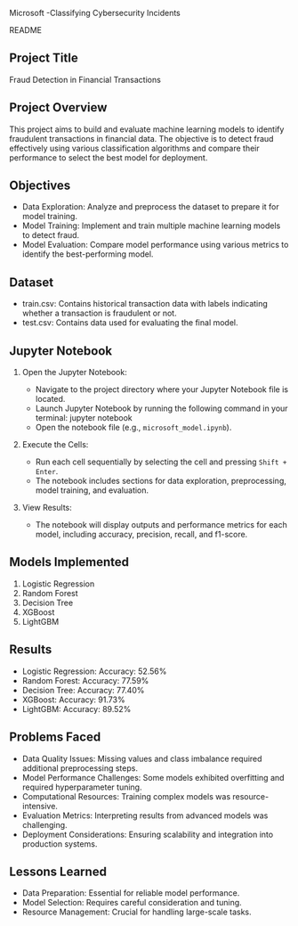 Microsoft -Classifying Cybersecurity Incidents

README

Project Title
-------------
Fraud Detection in Financial Transactions

Project Overview
----------------
This project aims to build and evaluate machine learning models to identify fraudulent transactions in financial data. The objective is to detect fraud effectively using various classification algorithms and compare their performance to select the best model for deployment.

Objectives
-----------
- Data Exploration: Analyze and preprocess the dataset to prepare it for model training.
- Model Training: Implement and train multiple machine learning models to detect fraud.
- Model Evaluation: Compare model performance using various metrics to identify the best-performing model.

Dataset
--------
- train.csv: Contains historical transaction data with labels indicating whether a transaction is fraudulent or not.
- test.csv: Contains data used for evaluating the final model.

Jupyter Notebook
----------------
1. Open the Jupyter Notebook:
   - Navigate to the project directory where your Jupyter Notebook file is located.
   - Launch Jupyter Notebook by running the following command in your terminal:
     jupyter notebook
   - Open the notebook file (e.g., `microsoft_model.ipynb`).

2. Execute the Cells:
   - Run each cell sequentially by selecting the cell and pressing `Shift + Enter`.
   - The notebook includes sections for data exploration, preprocessing, model training, and evaluation.

3. View Results:
   - The notebook will display outputs and performance metrics for each model, including accuracy, precision, recall, and f1-score.

Models Implemented
------------------
1. Logistic Regression
2. Random Forest
3. Decision Tree
4. XGBoost
5. LightGBM

Results
--------
- Logistic Regression: Accuracy: 52.56%
- Random Forest: Accuracy: 77.59%
- Decision Tree: Accuracy: 77.40%
- XGBoost: Accuracy: 91.73%
- LightGBM: Accuracy: 89.52%

Problems Faced
---------------
- Data Quality Issues: Missing values and class imbalance required additional preprocessing steps.
- Model Performance Challenges: Some models exhibited overfitting and required hyperparameter tuning.
- Computational Resources: Training complex models was resource-intensive.
- Evaluation Metrics: Interpreting results from advanced models was challenging.
- Deployment Considerations: Ensuring scalability and integration into production systems.

Lessons Learned
----------------
- Data Preparation: Essential for reliable model performance.
- Model Selection: Requires careful consideration and tuning.
- Resource Management: Crucial for handling large-scale tasks.





